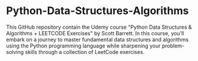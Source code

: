 # Python-Data-Structures-Algorithms
This GitHub repository contain the Udemy course "Python Data Structures &amp; Algorithms + LEETCODE Exercises" by Scott Barrett. In this course, you'll embark on a journey to master fundamental data structures and algorithms using the Python programming language while sharpening your problem-solving skills through a collection of LeetCode exercises.

